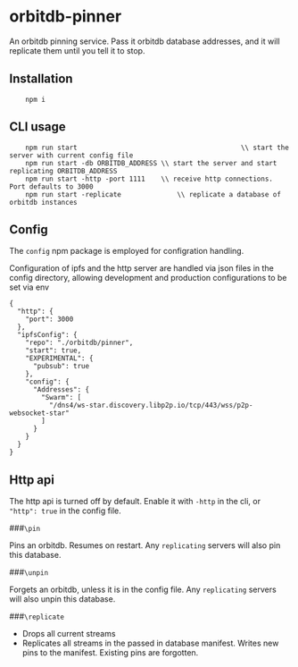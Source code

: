 # orbitdb-pinner
An orbitdb pinning service. Pass it orbitdb database addresses, and it will replicate them until you tell it to stop.

## Installation
```
	npm i
```

## CLI usage

```
	npm run start										  \\ start the server with current config file
	npm run start -db ORBITDB_ADDRESS \\ start the server and start replicating ORBITDB_ADDRESS
	npm run start -http -port 1111	  \\ receive http connections. Port defaults to 3000
	npm run start -replicate    		  \\ replicate a database of orbitdb instances
```

## Config

The `config` npm package is employed for configration handling.

Configuration of ipfs and the http server are handled via json files in the config directory, allowing development and production configurations to be set via env

```
{
  "http": {
    "port": 3000
  },
  "ipfsConfig": {
    "repo": "./orbitdb/pinner",
    "start": true,
    "EXPERIMENTAL": {
      "pubsub": true
    },
    "config": {
      "Addresses": {
        "Swarm": [
          "/dns4/ws-star.discovery.libp2p.io/tcp/443/wss/p2p-websocket-star"
        ]
      }
    }
  }
}
```

## Http api

The http api is turned off by default. Enable it with `-http` in the cli, or `"http": true` in the config file.

###`\pin`

Pins an orbitdb. Resumes on restart. Any `replicating` servers will also pin this database.

###`\unpin`

Forgets an orbitdb, unless it is in the config file. Any `replicating` servers will also unpin this database.

###`\replicate`

* Drops all current streams
* Replicates all streams in the passed in database manifest. Writes new pins to the manifest. Existing pins are forgotten.
